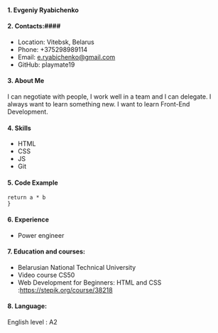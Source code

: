 #### 1. Evgeniy Ryabichenko ####
#### 2. Contacts:####
* Location: Vitebsk, Belarus
* Phone: +375298989114
* Email: e.ryabichenko@gmail.com
* GitHub: playmate19 
#### 3. About Me ####
I can negotiate with people, I work well in a team and I can delegate. I always want to learn something new. I want to learn Front-End Development. 
#### 4. Skills  ####
* HTML
* CSS
* JS 
* Git
#### 5. Code Example ####
```function multiply (a, b) {
return a * b
}
```
#### 6. Experience ####
* Power engineer 
#### 7. Education and courses: #### 
*  Belarusian National Technical University 
*  Video course CS50
* Web Development for Beginners: HTML and CSS :https://stepik.org/course/38218
#### 8. Language: ####
English level : A2
